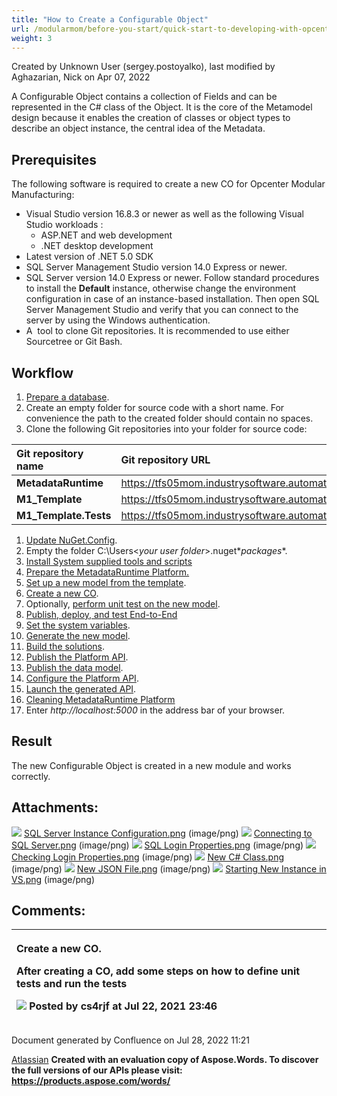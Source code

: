 ```yaml
---
title: "How to Create a Configurable Object"
url: /modularmom/before-you-start/quick-start-to-developing-with-opcenter-modular-manufactring/how-to-create-a-configurable-object/
weight: 3
---
```


<!-- 1. [Modular MOM](c:\users\anil.birajdar\desktop\temp\index.html)
1. [Before You Start](c:\users\anil.birajdar\desktop\temp\Before-You-Start_127740192.html)
1. [Quick Start to Developing with Opcenter Modular Manufacturing](c:\users\anil.birajdar\desktop\temp\Quick-Start-to-Developing-with-Opcenter-Modular-Manufacturing_134455239.html)
# **Modular MOM : How to Create a Configurable Object**  -->
Created by Unknown User (sergey.postoyalko), last modified by Aghazarian, Nick on Apr 07, 2022 

A Configurable Object contains a collection of Fields and can be represented in the C# class of the Object. It is the core of the Metamodel design because it enables the creation of classes or object types to describe an object instance, the central idea of the Metadata. 
## **Prerequisites**
The following software is required to create a new CO for Opcenter Modular Manufacturing:

- Visual Studio version 16.8.3 or newer as well as the following Visual Studio workloads :
  - ASP.NET and web development
  - .NET desktop development
- Latest version of .NET 5.0 SDK
- SQL Server Management Studio version 14.0 Express or newer.
- SQL Server version 14.0 Express or newer. Follow standard procedures to install the **Default** instance, otherwise change the environment configuration in case of an instance-based installation. Then open SQL Server Management Studio and verify that you can connect to the server by using the Windows authentication.
- A  tool to clone Git repositories. It is recommended to use either Sourcetree or Git Bash.
## **Workflow**
1. [Prepare a database](c:\users\anil.birajdar\desktop\temp\Preparing-a-Database_127739661.html).
1. Create an empty folder for source code with a short name. For convenience the path to the created folder should contain no spaces.
1. Clone the following Git repositories into your folder for source code:

|**Git repository name**|**Git repository URL**|
| :- | :- |
|**MetadataRuntime**|<https://tfs05mom.industrysoftware.automation.siemens.com/MOM/ModularMOM/_git/MetadataRuntime>|
|**M1\_Template**|<https://tfs05mom.industrysoftware.automation.siemens.com/MOM/ModularMOM/_git/M1_Template>|
|**M1\_Template.Tests**|<https://tfs05mom.industrysoftware.automation.siemens.com/MOM/ModularMOM/_git/M1_Template.Tests>|
1. [Update NuGet.Config](c:\users\anil.birajdar\desktop\temp\Updating-NuGet.Config_127739663.html).
1. Empty the folder C:\Users\<*your user folder*>\.nuget\**packages**.
1. [Install System supplied tools and scripts](c:\users\anil.birajdar\desktop\temp\Install-System-Supplied-Tools-and-Scripts_144142065.html)
1. [Prepare the MetadataRuntime Platform.](c:\users\anil.birajdar\desktop\temp\Preparing-MetadataRuntime-Platform_127733162.html)
1. [Set up a new model from the template](c:\users\anil.birajdar\desktop\temp\Setting-Up-a-New-Model-from-Template_127733030.html).
1. [Create a new CO](c:\users\anil.birajdar\desktop\temp\Creating-a-New-CO_134452147.html).
1. Optionally, [perform unit test on the new model](c:\users\anil.birajdar\desktop\temp\Performing-Unit-Tests-on-New-Model_127733830.html).
1. [Publish, deploy, and test End-to-End](c:\users\anil.birajdar\desktop\temp\127733170.html)
1. [Set the system variables](c:\users\anil.birajdar\desktop\temp\Setting-System-Variables_127739693.html).
1. [Generate the new model](c:\users\anil.birajdar\desktop\temp\Generating-New-Models_127739806.html).
1. [Build the solutions](c:\users\anil.birajdar\desktop\temp\Building-Solutions_127739810.html).
1. [Publish the Platform API](c:\users\anil.birajdar\desktop\temp\Publishing-Platform-API_127739830.html).
1. [Publish the data model](c:\users\anil.birajdar\desktop\temp\Publishing-Data-Model_127739832.html).
1. [Configure the Platform API](c:\users\anil.birajdar\desktop\temp\Configuring-Platform-API_127739834.html).
1. [Launch the generated API](c:\users\anil.birajdar\desktop\temp\Launching-Generated-API_127739837.html).
1. [Cleaning MetadataRuntime Platform](c:\users\anil.birajdar\desktop\temp\Cleaning-MetadataRuntime-Platform_134454467.html)
1. Enter *http://localhost:5000* in the address bar of your browser.
## **Result**
The new Configurable Object is created in a new module and works correctly.
## **Attachments:**
![](How-to-Create-a-Configurable-Object\_125339498.002.png) [SQL Server Instance Configuration.png](c:\users\anil.birajdar\desktop\temp\attachments\125339498\125340228.png) (image/png) 
![](How-to-Create-a-Configurable-Object\_125339498.002.png) [Connecting to SQL Server.png](c:\users\anil.birajdar\desktop\temp\attachments\125339498\125340240.png) (image/png) 
![](How-to-Create-a-Configurable-Object\_125339498.002.png) [SQL Login Properties.png](c:\users\anil.birajdar\desktop\temp\attachments\125339498\125340246.png) (image/png) 
![](How-to-Create-a-Configurable-Object\_125339498.002.png) [Checking Login Properties.png](c:\users\anil.birajdar\desktop\temp\attachments\125339498\125340249.png) (image/png) 
![](How-to-Create-a-Configurable-Object\_125339498.002.png) [New C# Class.png](c:\users\anil.birajdar\desktop\temp\attachments\125339498\125340799.png) (image/png) 
![](How-to-Create-a-Configurable-Object\_125339498.002.png) [New JSON File.png](c:\users\anil.birajdar\desktop\temp\attachments\125339498\125340822.png) (image/png) 
![](How-to-Create-a-Configurable-Object\_125339498.002.png) [Starting New Instance in VS.png](c:\users\anil.birajdar\desktop\temp\attachments\125339498\125341391.png) (image/png) 
## **Comments:**

|<p>Create a new CO.</p><p>After creating a CO, add some steps on how to define unit tests and run the tests</p><p>![](How-to-Create-a-Configurable-Object\_125339498.003.png) Posted by cs4rjf at Jul 22, 2021 23:46 </p>|
| :- |
Document generated by Confluence on Jul 28, 2022 11:21

[Atlassian](https://www.atlassian.com/)
**Created with an evaluation copy of Aspose.Words. To discover the full versions of our APIs please visit: https://products.aspose.com/words/**
